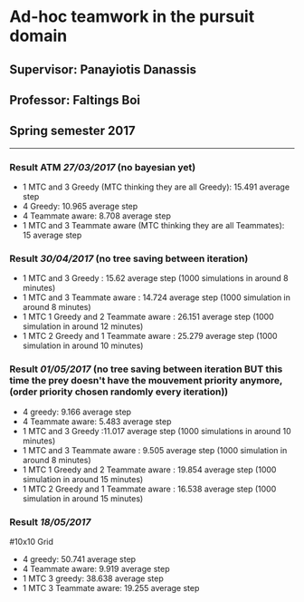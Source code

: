 # Ad-hoc teamwork in the pursuit domain

## Supervisor: Panayiotis Danassis

## Professor: Faltings Boi

## Spring semester 2017

---

### Result ATM *27/03/2017* (no bayesian yet)

  * 1 MTC and 3 Greedy (MTC thinking they are all Greedy): 15.491 average step
  * 4 Greedy: 10.965 average step
  * 4 Teammate aware: 8.708 average step
  * 1 MTC and 3 Teammate aware (MTC thinking they are all Teammates): 15 average step
  
### Result  *30/04/2017* (no tree saving between iteration)

  * 1 MTC and 3 Greedy : 15.62 average step (1000 simulations in around 8 minutes)
  * 1 MTC and 3 Teammate aware : 14.724 average step (1000 simulation in around 8 minutes)
  * 1 MTC 1 Greedy and 2 Teammate aware : 26.151 average step (1000 simulation in around 12 minutes)
  * 1 MTC 2 Greedy and 1 Teammate aware : 25.279 average step (1000 simulation in around 10 minutes)

### Result  *01/05/2017* (no tree saving between iteration BUT this time the prey doesn't have the mouvement priority anymore, (order priority chosen randomly every iteration))

  * 4 greedy: 9.166 average step
  * 4 Teammate aware: 5.483 average step
  * 1 MTC and 3 Greedy :11.017 average step (1000 simulations in around 10 minutes)
  * 1 MTC and 3 Teammate aware : 9.505 average step (1000 simulation in around 8 minutes)
  * 1 MTC 1 Greedy and 2 Teammate aware : 19.854 average step (1000 simulation in around 15 minutes)
  * 1 MTC 2 Greedy and 1 Teammate aware : 16.538 average step (1000 simulation in around 15 minutes)

### Result *18/05/2017*

 #10x10 Grid
  
  * 4 greedy: 50.741 average step
  * 4 Teammate aware: 9.919 average step
  * 1 MTC 3 greedy: 38.638 average step
  * 1 MTC 3 Teammate aware: 19.255 average step
